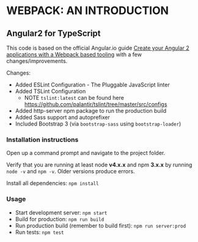 # WEBPACK: AN INTRODUCTION
## Angular2 for TypeScript

This code is based on the official Angular.io guide [Create your Angular 2 applications with a Webpack based tooling](https://angular.io/docs/ts/latest/guide/webpack.html) with a few changes/improvements.

Changes:
* Added ESLint Configuration - The Pluggable JavaScript linter
* Added TSLint Configuration
    * NOTE `tslint:latest` can be found here https://github.com/palantir/tslint/tree/master/src/configs
* Added http-server npm package to run the production build
* Added Sass support and autoprefixer
* Included Bootstrap 3 (via `bootstrap-sass` using `bootstrap-loader`)

### Installation instructions
Open up a command prompt and navigate to the project folder.

Verify that you are running at least node **v4.x.x** and npm **3.x.x** by running `node -v` and `npm -v`. Older versions produce errors.

Install all dependencies: `npm install`

### Usage
* Start development server: `npm start`
* Build for production: `npm run build`
* Run production build (remember to build first): `npm run server:prod`
* Run tests: `npm test`
